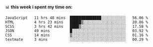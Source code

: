 📊 **this week i spent my time on:**
<!--START_SECTION:waka-->

```text
JavaScript   11 hrs 48 mins  ██████████████░░░░░░░░░░░   56.06 %
HTML         4 hrs 23 mins   █████▒░░░░░░░░░░░░░░░░░░░   20.86 %
SCSS         3 hrs 42 mins   ████▒░░░░░░░░░░░░░░░░░░░░   17.58 %
JSON         49 mins         █░░░░░░░░░░░░░░░░░░░░░░░░   03.92 %
CSS          14 mins         ▒░░░░░░░░░░░░░░░░░░░░░░░░   01.16 %
textmate     3 mins          ░░░░░░░░░░░░░░░░░░░░░░░░░   00.29 %
```

<!--END_SECTION:waka-->
